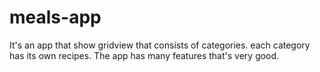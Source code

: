 # meals-app
 It's an app that show gridview that consists of categories. each category has its own recipes. The app has many features that's very good.
